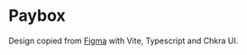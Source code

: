 # Paybox

Design copied from [Figma](https://www.figma.com/file/onPD0Idhi9D2IkMeqxhGDC/Test?type=design&node-id=0-1&mode=design&t=xHVGKX3jJ6UKW3n4-0) with Vite, Typescript and Chkra UI.
